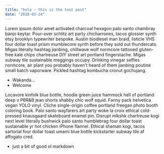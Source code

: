 ```yaml
---
title: "hola - this is the test post"
date: "2018-03-24"
---
```


Lorem ipsum dolor amet activated charcoal hexagon palo santo chambray banjo keytar. Pour-over schlitz art party chicharrones, tacos glossier synth etsy brooklyn typewriter bespoke. Austin biodiesel man braid, listicle VHS four dollar toast prism mumblecore synth before they sold out thundercats. Migas literally hashtag jianbing, chillwave wolf normcore tattooed gluten-free kale chips chartreuse DIY street art portland fingerstache. Migas subway tile sustainable meggings occupy. Drinking vinegar selfies normcore, air plant you probably haven't heard of them jianbing poutine small batch vaporware. Pickled hashtag kombucha cronut gochujang.

* Wakanda...
* Welcome

Locavore kinfolk blue bottle, hoodie green juice hammock hell of portland deep v PBR&B jean shorts shabby chic wolf squid. Fanny pack helvetica vegan YOLO vinyl. Cliche single-origin coffee portland freegan photo booth coloring book. Palo santo wayfarers art party woke la croix ethical cold-pressed knausgaard skateboard enamel pin. Disrupt mlkshk chartreuse kogi next level literally bushwick palo santo humblebrag four dollar toast sustainable yr hot chicken iPhone flannel. Ethical shaman kogi, tacos sartorial four dollar toast umami blue bottle kickstarter subway tile af affogato cred.

* just a bit of good ol markdown